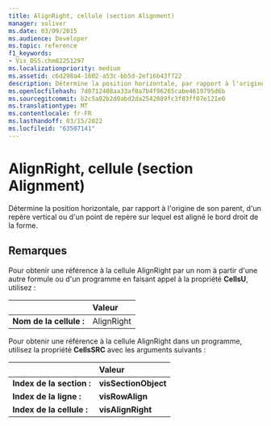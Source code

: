 ```yaml
---
title: AlignRight, cellule (section Alignment)
manager: soliver
ms.date: 03/09/2015
ms.audience: Developer
ms.topic: reference
f1_keywords:
- Vis_DSS.chm82251297
ms.localizationpriority: medium
ms.assetid: c6d298a4-1602-a53c-bb5d-2ef16b43f722
description: Détermine la position horizontale, par rapport à l'origine de son parent, d'un repère vertical ou d'un point de repère sur lequel est aligné le bord droit de la forme.
ms.openlocfilehash: 7d0712408aa33af0a7b4f96265cabe4619795d6b
ms.sourcegitcommit: b2c5a02b2d0abd2da2542089fc3f83ff07e121e0
ms.translationtype: MT
ms.contentlocale: fr-FR
ms.lasthandoff: 03/15/2022
ms.locfileid: "63507141"
---
```

# <a name="alignright-cell-alignment-section"></a>AlignRight, cellule (section Alignment)

Détermine la position horizontale, par rapport à l'origine de son parent, d'un repère vertical ou d'un point de repère sur lequel est aligné le bord droit de la forme.
  
## <a name="remarks"></a>Remarques

Pour obtenir une référence à la cellule AlignRight par un nom à partir d'une autre formule ou d'un programme en faisant appel à la propriété **CellsU**, utilisez : 
  
||Valeur |
|:-----|:-----|
| **Nom de la cellule :**  <br/> | AlignRight  <br/> |
   
Pour obtenir une référence à la cellule AlignRight dans un programme, utilisez la propriété **CellsSRC** avec les arguments suivants : 
  
||Valeur |
|:-----|:-----|
| **Index de la section :**  <br/> |**visSectionObject** <br/> |
| **Index de la ligne :**  <br/> |**visRowAlign** <br/> |
| **Index de la cellule :**  <br/> |**visAlignRight** <br/> |
   

